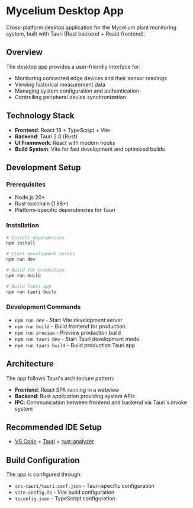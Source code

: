 # Mycelium Desktop App

Cross-platform desktop application for the Mycelium plant monitoring system, built with Tauri (Rust backend + React frontend).

## Overview

The desktop app provides a user-friendly interface for:
- Monitoring connected edge devices and their sensor readings
- Viewing historical measurement data
- Managing system configuration and authentication
- Controlling peripheral device synchronization

## Technology Stack

- **Frontend**: React 18 + TypeScript + Vite
- **Backend**: Tauri 2.0 (Rust)
- **UI Framework**: React with modern hooks
- **Build System**: Vite for fast development and optimized builds

## Development Setup

### Prerequisites

- Node.js 20+
- Rust toolchain (1.88+)
- Platform-specific dependencies for Tauri

### Installation

```bash
# Install dependencies
npm install

# Start development server
npm run dev

# Build for production
npm run build

# Build Tauri app
npm run tauri build
```

### Development Commands

- `npm run dev` - Start Vite development server
- `npm run build` - Build frontend for production
- `npm run preview` - Preview production build
- `npm run tauri dev` - Start Tauri development mode
- `npm run tauri build` - Build production Tauri app

## Architecture

The app follows Tauri's architecture pattern:
- **Frontend**: React SPA running in a webview
- **Backend**: Rust application providing system APIs
- **IPC**: Communication between frontend and backend via Tauri's invoke system

## Recommended IDE Setup

- [VS Code](https://code.visualstudio.com/) + [Tauri](https://marketplace.visualstudio.com/items?itemName=tauri-apps.tauri-vscode) + [rust-analyzer](https://marketplace.visualstudio.com/items?itemName=rust-lang.rust-analyzer)

## Build Configuration

The app is configured through:
- `src-tauri/tauri.conf.json` - Tauri-specific configuration
- `vite.config.ts` - Vite build configuration
- `tsconfig.json` - TypeScript configuration
